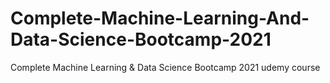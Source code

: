 # Complete-Machine-Learning-And-Data-Science-Bootcamp-2021
Complete Machine Learning &amp; Data Science Bootcamp 2021 udemy course
